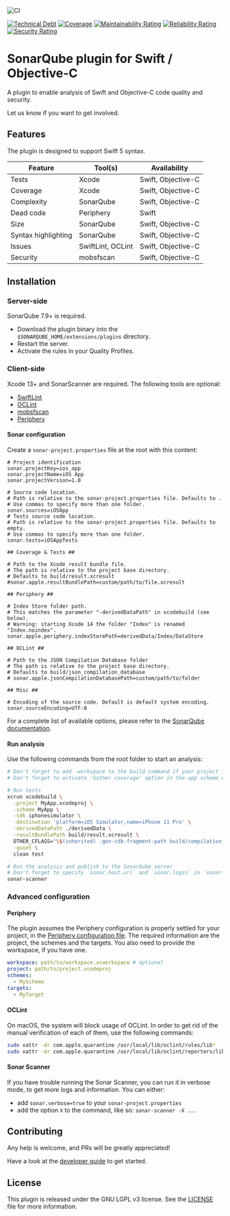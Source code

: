 
![CI](https://github.com/insideapp-oss/sonar-flutter/workflows/CI/badge.svg)

[![Technical Debt](https://sonarcloud.io/api/project_badges/measure?project=insideapp-oss_sonar-apple&metric=sqale_index)](https://sonarcloud.io/summary/new_code?id=insideapp-oss_sonar-apple)
[![Coverage](https://sonarcloud.io/api/project_badges/measure?project=insideapp-oss_sonar-apple&metric=coverage)](https://sonarcloud.io/summary/new_code?id=insideapp-oss_sonar-apple)
[![Maintainability Rating](https://sonarcloud.io/api/project_badges/measure?project=insideapp-oss_sonar-apple&metric=sqale_rating)](https://sonarcloud.io/summary/new_code?id=insideapp-oss_sonar-apple)
[![Reliability Rating](https://sonarcloud.io/api/project_badges/measure?project=insideapp-oss_sonar-apple&metric=reliability_rating)](https://sonarcloud.io/summary/new_code?id=insideapp-oss_sonar-apple)
[![Security Rating](https://sonarcloud.io/api/project_badges/measure?project=insideapp-oss_sonar-apple&metric=security_rating)](https://sonarcloud.io/summary/new_code?id=insideapp-oss_sonar-apple)


# SonarQube plugin for Swift / Objective-C

A plugin to enable analysis of Swift and Objective-C code quality and security.

Let us know if you want to get involved.

## Features

The plugin is designed to support Swift 5 syntax.

| Feature             | Tool(s)           | Availability       |
|---------------------|-------------------|--------------------|
| Tests               | Xcode             | Swift, Objective-C |
| Coverage            | Xcode             | Swift, Objective-C |
| Complexity          | SonarQube         | Swift, Objective-C |
| Dead code           | Periphery         | Swift              |
| Size                | SonarQube         | Swift, Objective-C |
| Syntax highlighting | SonarQube         | Swift, Objective-C |
| Issues              | SwiftLint, OCLint | Swift, Objective-C |
| Security            | mobsfscan         | Swift, Objective-C |

## Installation

### Server-side

SonarQube 7.9+ is required.

- Download the plugin binary into the ``$SONARQUBE_HOME/extensions/plugins`` directory.
- Restart the server.
- Activate the rules in your Quality Profiles.

### Client-side

Xcode 13+ and SonarScanner are required.
The following tools are optional:

- [SwiftLint](https://github.com/realm/SwiftLint)
- [OCLint](https://oclint.org/)
- [mobsfscan](https://github.com/MobSF/mobsfscan)
- [Periphery](https://github.com/peripheryapp/periphery)

#### Sonar configuration

Create a ``sonar-project.properties`` file at the root with this content:

```properties
# Project identification
sonar.projectKey=ios_app
sonar.projectName=iOS App
sonar.projectVersion=1.0
	
# Source code location.
# Path is relative to the sonar-project.properties file. Defaults to .
# Use commas to specify more than one folder.
sonar.sources=iOSApp
# Tests source code location.
# Path is relative to the sonar-project.properties file. Defaults to empty.
# Use commas to specify more than one folder.
sonar.tests=iOSAppTests

## Coverage & Tests ##

# Path to the Xcode result bundle file. 
# The path is relative to the project base directory.
# Defaults to build/result.xcresult
#sonar.apple.resultBundlePath=custom/path/to/file.xcresult

## Periphery ##

# Index Store folder path.
# This matches the parameter "-derivedDataPath" in xcodebuild (see below).
# Warning: starting Xcode 14 the folder "Index" is renamed "Index.noindex".
sonar.apple.periphery.indexStorePath=derivedData/Index/DataStore

## OCLint ##

# Path to the JSON Compilation Database folder
# The path is relative to the project base directory.
# Defaults to build/json_compilation_database
# sonar.apple.jsonCompilationDatabasePath=custom/path/to/folder

## Misc ##

# Encoding of the source code. Default is default system encoding.
sonar.sourceEncoding=UTF-8
```

For a complete list of available options, please refer to the [SonarQube documentation](https://docs.sonarqube.org/latest/analysis/analysis-parameters/).

#### Run analysis

Use the following commands from the root folder to start an analysis:

```bash
# Don't forget to add -workspace to the build command if your project is part of a workspace
# Don't forget to activate 'Gather coverage' option in the app scheme or add '-enableCodeCoverage YES' to the following command

# Run tests 
xcrun xcodebuild \
  -project MyApp.xcodeproj \
  -scheme MyApp \
  -sdk iphonesimulator \
  -destination 'platform=iOS Simulator,name=iPhone 11 Pro' \
  -derivedDataPath ./derivedData \
  -resultBundlePath build/result.xcresult \
  OTHER_CFLAGS="\$(inherited) -gen-cdb-fragment-path build/compilation_database" \
  -quiet \
  clean test

# Run the analysis and publish to the SonarQube server
# Don't forget to specify `sonar.host.url` and `sonar.login` in `sonar-project.properties` or supply it to the following command.
sonar-scanner
```

### Advanced configuration

#### Periphery

The plugin assumes the Periphery configuration is properly settled for your project, in the [Periphery configuration file](https://github.com/peripheryapp/periphery#configuration).
The required information are the project, the schemes and the targets. You also need to provide the workspace, if you have one.
```yaml
workspace: path/to/workspace.xcworkspace # optional
project: path/to/project.xcodeproj
schemes:
  - MyScheme
targets:
  - MyTarget
```

#### OCLint

On macOS, the system will block usage of OCLint. In order to get rid of the manual verification of each of them, use the following commands:

```bash
sudo xattr -dr com.apple.quarantine /usr/local/lib/oclint/rules/lib*
sudo xattr -dr com.apple.quarantine /usr/local/lib/oclint/reporters/lib*
```

#### Sonar Scanner

If you have trouble running the Sonar Scanner, you can run it in verbose mode, to get more logs and information.
You can either:
- add `sonar.verbose=true` to your `sonar-project.properties`
- add the option `X` to the command, like so: `sonar-scanner -X ...`

## Contributing

Any help is welcome, and PRs will be greatly appreciated!

Have a look at the [developer guide](https://github.com/insideapp-oss/sonar-apple/blob/main/DEVELOP.md) to get started.

## License

This plugin is released under the GNU LGPL v3 license. See the [LICENSE](https://github.com/insideapp-oss/sonar-apple/blob/main/LICENSE.md) file for more information.
